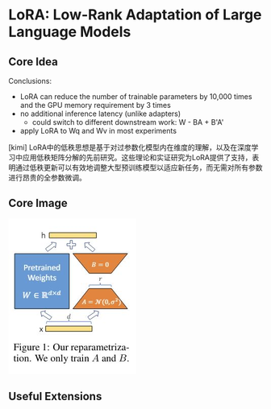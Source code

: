 # LoRA: Low-Rank Adaptation of Large Language Models

## Core Idea
Conclusions:
- LoRA can reduce the number of trainable parameters by 10,000 times and the GPU memory requirement by 3 times
- no additional inference latency (unlike adapters)
  - could switch to different downstream work: W - BA + B'A'
- apply LoRA to Wq and Wv in most experiments

[kimi] LoRA中的低秩思想是基于对过参数化模型内在维度的理解，以及在深度学习中应用低秩矩阵分解的先前研究。这些理论和实证研究为LoRA提供了支持，表明通过低秩更新可以有效地调整大型预训练模型以适应新任务，而无需对所有参数进行昂贵的全参数微调。

## Core Image
![Figure 1](fig.1.jpg)

## Useful Extensions